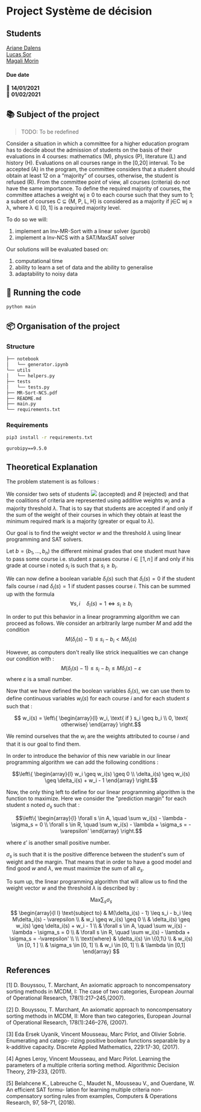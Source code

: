 # Project Système de décision

## Students

[Ariane Dalens](https://gitlab-student.centralesupelec.fr/ariane.dalens)   
[Lucas Sor](https://gitlab-student.centralesupelec.fr/lucas.sor)  
[Magali Morin](https://gitlab-student.centralesupelec.fr/2018morinm)

#### Due date
:calendar: **14/01/2021**  
:calendar: **01/02/2021**

## :books: Subject of the project 

> TODO: To be redefined 

Consider a situation in which a committee for a higher education program has to decide about the admission of students on the basis of their evaluations in 4 courses: mathematics (M), physics (P), literature (L) and history (H). Evaluations on all courses range in the [0,20] interval. To be accepted (A) in the program, the committee considers that a student should obtain at least 12 on a “majority” of courses, otherwise, the student is refused (R). From the committee point of view, all courses (criteria) do not have the same importance. To define the required majority of courses, the committee attaches a weight wj ≥ 0 to each course such that they sum to 1; a subset of courses C ⊆ {M, P, L, H} is considered as a majority if j∈C wj ≥ λ, where λ ∈ [0, 1] is a required majority level.

To do so we will: 
1. implement an Inv-MR-Sort with a linear solver (gurobi) 
2. implement a Inv-NCS  with a SAT/MaxSAT solver

Our solutions will be evaluated based on: 
1. computational time
2. ability to learn a set of data and the ability to generalise 
3. adaptability to noisy data

## :runner: Running the code

```bash
python main
```

## :package: Organisation of the project

### Structure

```bash 
├── notebook
│   └── generator.ipynb
└── utils
│   └── helpers.py
├── tests
│   └── tests.py
├── MR-Sort-NCS.pdf
├── README.md
├── main.py
└── requirements.txt
```

### Requirements 
```bash
pip3 install -r requirements.txt 
```

``gurobipy==9.5.0``

## Theoretical Explanation 


The problem statement is as follows : 

We consider two sets of students <img src="https://render.githubusercontent.com/render/math?math=A"> (accepted) and $R$ (rejected) and that the coalitions of criteria are represented using additive weights $w_j$ and a majority threshold $\lambda$. That is to say that students are accepted if and only if the sum of the weight of their courses in which they obtain at least the minimum required mark is a majority (greater or equal to $\lambda$).

Our goal is to find the weight vector $w$ and the threshold $\lambda$ using linear programming and SAT solvers.

Let $b = (b_1, \dots, b_n)$ the different minimal grades that one student must have to pass some course i.e. student $s$ passes course $i \in \llbracket 1, n \rrbracket$ if and only if his grade at course i noted $s_i$ is such that $s_i \geq b_i$. 

We can now define a boolean variable $\delta_i(s)$ such that $\delta_i(s) = 0$ if the student fails course $i$ nad $\delta_i(s) = 1$ if student passes course $i$. This can be summed up with the formula 
$$\forall s,i \quad \delta_i(s) = 1 \Leftrightarrow s_i \geq b_i$$

In order to put this behavior in a linear programming algorithm we can proceed as follows. We consider an arbitrarily large number $M$ and add the condition 
$$M(\delta_i(s) - 1) \leq s_i - b_i < M\delta_i(s)$$

However, as computers don't really like strick inequalities we can change our condition with :
$$M(\delta_i(s) - 1) \leq s_i - b_i \leq M\delta_i(s) - \varepsilon$$
where $\varepsilon$ is a small number.


Now that we have defined the boolean variables $\delta_i(s)$, we can use them to define continuous variables $w_i(s)$ for each course $i$ and for each student $s$ such that :

$$ w_i(s) = 
\left\{ 
    \begin{array}{l} 
        w_i, \text{ if } s_i \geq b_i \\
        0, \text{ otherwise}
    \end{array}
\right.$$

We remind ourselves that the $w_i$ are the weights attributed to course $i$ and that it is our goal to find them.

In order to introduce the behavior of this new variable in our linear programming algorithm we can add the following conditions :

$$\left\{ 
    \begin{array}{l} 
        w_i \geq w_i(s) \geq 0 \\
        \delta_i(s) \geq w_i(s) \geq \delta_i(s) + w_i - 1
    \end{array}
\right.$$

Now, the only thing left to define for our linear programming algorithm is the function to maximize. Here we consider the "prediction margin" for each student $s$ noted $\sigma_s$ such that :

$$\left\{ 
    \begin{array}{l} 
        \forall s \in A, \quad \sum w_i(s) - \lambda - \sigma_s = 0 \\
        \forall s \in R, \quad \sum w_i(s) - \lambda + \sigma_s = -\varepsilon'
    \end{array}
\right.$$
    
where $\varepsilon'$ is another small positive number. 

$\sigma_s$ is such that it is the positive difference between the student's sum of weight and the margin. That means that in order to have a good model and find good $w$ and $\lambda$, we must maximize the sum of all $\sigma_s$.

To sum up, the linear programming algorithm that will allow us to find the weight vector $w$ and the threshold $\lambda$ is described by :

$$ \text{Max} \sum_s \sigma_s$$

$$
\begin{array}{l l}
    \text{subject to} & M(\delta_i(s) - 1)  \leq s_i - b_i \leq M\delta_i(s) - \varepsilon \\
    & w_i \geq w_i(s) \geq 0 \\
    & \delta_i(s) \geq w_i(s) \geq \delta_i(s) + w_i - 1 \\
    & \forall s \in A, \quad \sum w_i(s) - \lambda - \sigma_s = 0 \\
    & \forall s \in R, \quad \sum w_i(s) - \lambda + \sigma_s = -\varepsilon' \\
    \\
    \text{where} & \delta_i(s) \in \{0,1\} \\
    & w_i(s) \in [0, 1 ] \\
    & \sigma_s \in [0, 1] \\
    & w_i \in [0, 1] \\
    & \lambda \in [0,1]
\end{array}
$$

## References 
[1] D. Bouyssou, T. Marchant, An axiomatic approach to noncompensatory sorting methods in MCDM, I: The case of two categories, European Journal of Operational Research, 178(1):217–245,(2007).  

[2] D. Bouyssou, T. Marchant, An axiomatic approach to noncompensatory sorting methods in MCDM, II: More than two categories, European Journal of Operational Research, 178(1):246–276, (2007). 

[3] Eda Ersek Uyanik, Vincent Mousseau, Marc Pirlot, and Olivier Sobrie. Enumerating and catego- rizing positive boolean functions separable by a k-additive capacity. Discrete Applied Mathematics, 229:17-30, (2017).  

[4] Agnes Leroy, Vincent Mousseau, and Marc Pirlot. Learning the parameters of a multiple criteria sorting method. Algorithmic Decision Theory, 219-233, (2011).  

[5] Belahcene K., Labreuche C., Maudet N., Mousseau V., and Ouerdane, W. An efficient SAT formu- lation for learning multiple criteria non-compensatory sorting rules from examples, Computers & Operations Research, 97, 58–71, (2018).  
